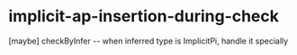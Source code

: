 # implicit-ap-insertion-during-check

[maybe] checkByInfer -- when inferred type is ImplicitPi, handle it specially
